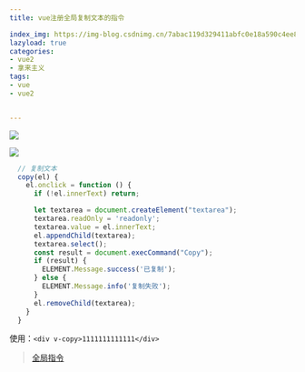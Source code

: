 ```yaml
---
title: vue注册全局复制文本的指令

index_img: https://img-blog.csdnimg.cn/7abac119d329411abfc0e18a590c4ee8.gif
lazyload: true
categories:
- vue2
- 拿来主义
tags:
- vue
- vue2


---
```












![](https://img-blog.csdnimg.cn/7abac119d329411abfc0e18a590c4ee8.gif#pic_center)



![](https://img-blog.csdnimg.cn/6bb6e69a88f443cdae37f64fcdd9f859.png)


```javascript
  // 复制文本
  copy(el) {
    el.onclick = function () {
      if (!el.innerText) return;

      let textarea = document.createElement("textarea");
      textarea.readOnly = 'readonly';
      textarea.value = el.innerText;
      el.appendChild(textarea);
      textarea.select();
      const result = document.execCommand("Copy");
      if (result) {
        ELEMENT.Message.success('已复制');
      } else {
        ELEMENT.Message.info('复制失败');
      }
      el.removeChild(textarea);
    }
  }
```


使用：` <div v-copy>1111111111111</div> `



>  [全局指令](https://blog.csdn.net/qq_42618566/article/details/107785500)

